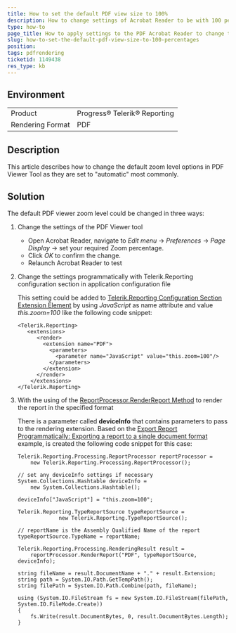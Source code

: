 ```yaml
---
title: How to set the default PDF view size to 100%
description: How to change settings of Acrobat Reader to be with 100 percentages zoom level
type: how-to
page_title: How to apply settings to the PDF Acrobat Reader to change the view size
slug: how-to-set-the-default-pdf-view-size-to-100-percentages
position: 
tags: pdfrendering
ticketid: 1149438
res_type: kb
---
```


## Environment
<table>
	<tr>
		<td>Product</td>
		<td>Progress® Telerik® Reporting</td>
	</tr>
	<tr>
		<td>Rendering Format</td>
		<td>PDF</td>
	</tr>
</table>


## Description
This article describes how to change the default zoom level options in PDF Viewer Tool as they are set to "automatic" most commonly.

## Solution
The default PDF viewer zoom level could be changed in three ways:

1. Change the settings of the PDF Viewer tool 

	* Open Acrobat Reader, navigate to *Edit menu* -> *Preferences* -> *Page Display* -> set your required Zoom percentage.
	* Click *OK* to confirm the change.
	* Relaunch Acrobat Reader to test
2. Change the settings programmatically with Telerik.Reporting configuration section in application configuration file

	This setting could be added to [Telerik.Reporting Configuration Section Extension Element](../configuring-telerik-reporting-extensions) by using *JavaScript* as name attribute and value *this.zoom=100* like the following code snippet:
	```
	<Telerik.Reporting>
	   <extensions>
		  <render>
			<extension name="PDF">
			  <parameters>
				<parameter name="JavaScript" value="this.zoom=100"/>
			  </parameters>
			</extension>
		  </render>
		</extensions>
	</Telerik.Reporting>
	```
3. With the using of the [ReportProcessor.RenderReport Method](../m-telerik-reporting-processing-reportprocessor-renderreport) to render the report in the specified format

	There is a parameter called **deviceInfo** that contains parameters to pass to the rendering extension. Based on the [Export Report Programmatically: Exporting a report to a single document format](../programmatic-exporting-report#exporting-a-report-to-a-single-document-format) example, is created the following code snippet for this case:
	```CSharp
	Telerik.Reporting.Processing.ReportProcessor reportProcessor =
		new Telerik.Reporting.Processing.ReportProcessor();

	// set any deviceInfo settings if necessary
	System.Collections.Hashtable deviceInfo =
		new System.Collections.Hashtable();

	deviceInfo["JavaScript"] = "this.zoom=100";

	Telerik.Reporting.TypeReportSource typeReportSource =
				 new Telerik.Reporting.TypeReportSource();

	// reportName is the Assembly Qualified Name of the report
	typeReportSource.TypeName = reportName;

	Telerik.Reporting.Processing.RenderingResult result =
		reportProcessor.RenderReport("PDF", typeReportSource, deviceInfo);

	string fileName = result.DocumentName + "." + result.Extension;
	string path = System.IO.Path.GetTempPath();
	string filePath = System.IO.Path.Combine(path, fileName);

	using (System.IO.FileStream fs = new System.IO.FileStream(filePath, System.IO.FileMode.Create))
	{
		fs.Write(result.DocumentBytes, 0, result.DocumentBytes.Length);
	}
	```
